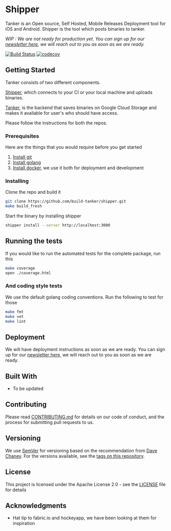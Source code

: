 # Shipper

Tanker is an Open source, Self Hosted, Mobile Releases Deployment tool for iOS and Android. Shipper is the tool which posts binaries to tanker.

*WIP : We are not ready for production yet. You can sign up for our [newsletter here](https://goo.gl/forms/Ck0lnzdWQNyfD5Il2), we will reach out to you as soon as we are ready.*

[![Build Status](https://travis-ci.org/build-tanker/shipper.svg?branch=master)](https://travis-ci.org/build-tanker/shipper)
[![codecov](https://codecov.io/gh/build-tanker/shipper/branch/master/graph/badge.svg)](https://codecov.io/gh/build-tanker/shipper)

## Getting Started

Tanker consists of two different components.

[Shipper](https://github.com/build-tanker/shipper), which connects to your CI or your local machine and uploads binaries.

[Tanker](https://github.com/build-tanker/tanker), is the backend that saves binaries on Google Cloud Storage and makes it available for user's who should have access.

Please follow the instructions for both the repos.

### Prerequisites

Here are the things that you would require before you get started

1. [Install git](https://www.atlassian.com/git/tutorials/install-git)
1. [Install golang](https://golang.org/doc/install)
1. [Install docker](https://docs.docker.com/install/#supported-platforms), we use it both for deployment and development

### Installing

Clone the repo and build it

```bash
git clone https://github.com/build-tanker/shipper.git
make build_fresh
```

Start the binary by installing shipper

```bash
shipper install --server http://localhost:3000
```

## Running the tests

If you would like to run the automated tests for the complete package, run this

```bash
make coverage
open ./coverage.html
```

### And coding style tests

We use the default golang coding conventions. Run the following to test for those

```bash
make fmt
make vet
make lint
```

## Deployment

We will have deployment instructions as soon as we are ready. You can sign up for our [newsletter here](https://goo.gl/forms/Ck0lnzdWQNyfD5Il2), we will reach out to you as soon as we are ready.

## Built With

* To be updated

## Contributing

Please read [CONTRIBUTING.md](https://github.com/build-tanker/shipper/blob/master/CONTRIBUTING.md) for details on our code of conduct, and the process for submitting pull requests to us.

## Versioning

We use [SemVer](https://semver.org/spec/v2.0.0.html) for versioning based on the recommendation from [Dave Chaney](https://dave.cheney.net/2016/06/24/gophers-please-tag-your-releases). For the versions available, see the [tags on this repository](https://github.com/build-tanker/shipper/tags).

## License

This project is licensed under the Apache License 2.0 - see the [LICENSE](https://github.com/build-tanker/shipper/blob/master/LICENSE) file for details

## Acknowledgments

* Hat tip to fabric.io and hockeyapp, we have been looking at them for inspiration
